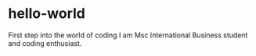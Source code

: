 # hello-world
First step into the world of coding
I am Msc International Business student and coding enthusiast.
